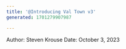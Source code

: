 ```yaml
---
title: '@Introducing Val Town v3'
generated: 1701279907987

---
```


Author: Steven Krouse
Date: October 3, 2023
